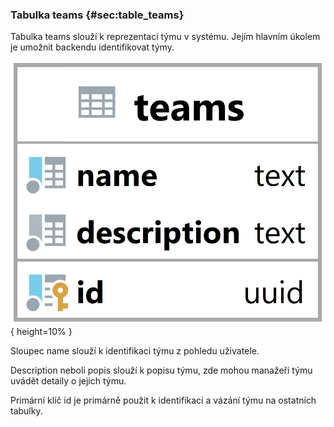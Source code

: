 
### Tabulka teams {#sec:table_teams}

Tabulka teams slouží k reprezentaci týmu v systému.
Jejím hlavním úkolem je umožnit backendu identifikovat týmy.

![Tabulka teams](../../../pictures/databaze/teams.png){ height=10% }

Sloupec name slouží k identifikaci týmu z pohledu uživatele.

Description neboli popis slouží k popisu týmu, zde mohou manažeři týmu uvádět detaily o jejich týmu.

Primární klíč id je primárně použit k identifikaci a vázání týmu na ostatních tabulky.
